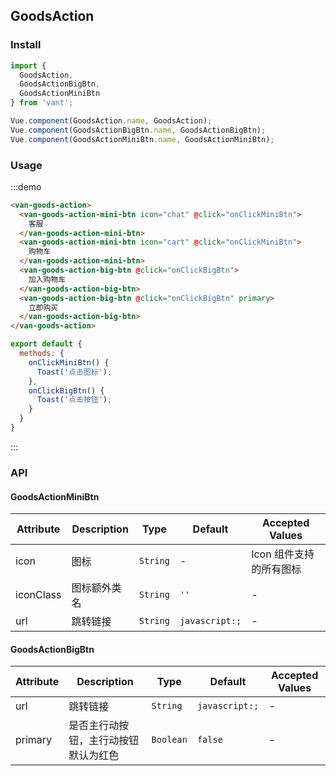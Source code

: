 <script>
import { Toast } from 'packages';

export default {
  methods: {
    onClickMiniBtn() {
      Toast('点击图标');
    },
    onClickBigBtn() {
      Toast('点击按钮');
    }
  }
}
</script>

## GoodsAction

### Install
``` javascript
import {
  GoodsAction,
  GoodsActionBigBtn,
  GoodsActionMiniBtn
} from 'vant';

Vue.component(GoodsAction.name, GoodsAction);
Vue.component(GoodsActionBigBtn.name, GoodsActionBigBtn);
Vue.component(GoodsActionMiniBtn.name, GoodsActionMiniBtn);
```

### Usage

:::demo 
```html
<van-goods-action>
  <van-goods-action-mini-btn icon="chat" @click="onClickMiniBtn">
    客服
  </van-goods-action-mini-btn>
  <van-goods-action-mini-btn icon="cart" @click="onClickMiniBtn">
    购物车
  </van-goods-action-mini-btn>
  <van-goods-action-big-btn @click="onClickBigBtn">
    加入购物车
  </van-goods-action-big-btn>
  <van-goods-action-big-btn @click="onClickBigBtn" primary>
    立即购买
  </van-goods-action-big-btn>
</van-goods-action>
```

```javascript
export default {
  methods: {
    onClickMiniBtn() {
      Toast('点击图标');
    },
    onClickBigBtn() {
      Toast('点击按钮');
    }
  }
}
```
:::

### API

#### GoodsActionMiniBtn

| Attribute | Description | Type | Default | Accepted Values |
|-----------|-----------|-----------|-------------|-------------|
| icon | 图标 | `String` | - | Icon 组件支持的所有图标 |
| iconClass | 图标额外类名 | `String` | `''` | - |
| url | 跳转链接 | `String` | `javascript:;` | - |

#### GoodsActionBigBtn

| Attribute | Description | Type | Default | Accepted Values |
|-----------|-----------|-----------|-------------|-------------|
| url | 跳转链接 | `String` | `javascript:;` | - |
| primary | 是否主行动按钮，主行动按钮默认为红色 | `Boolean` | `false` | - |
